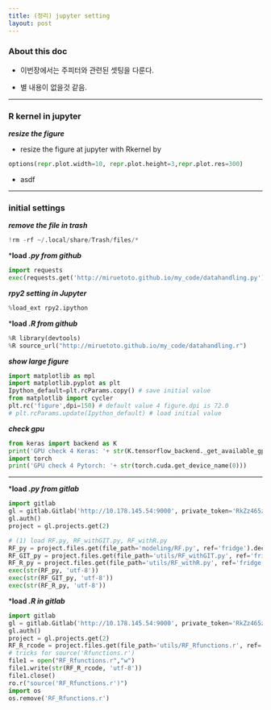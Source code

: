 ```yaml
---
title: (정리) jupyter setting 
layout: post
---
```


### About this doc 

- 이번장에서는 주피터와 관련된 셋팅을 다룬다. 

- 별 내용이 없을것 같음. 

--- 

### R kernel in jupyter 

***resize the figure***
- resize the figure at jupyter with Rkernel by 
```python
options(repr.plot.width=10, repr.plot.height=3,repr.plot.res=300)
```

- asdf

---


### initial settings 

***remove the file in trash***
```python
!rm -rf ~/.local/share/Trash/files/* 
```

***load *.py from github*** 
```python
import requests
exec(requests.get('http://miruetoto.github.io/my_code/datahandling.py').text)
```

***rpy2 setting in Jupyter*** 
```python
%load_ext rpy2.ipython
```

***load *.R from github***
```python
%R library(devtools)
%R source_url("http://miruetoto.github.io/my_code/datahandling.r")
```

***show large figure***
```python
import matplotlib as mpl 
import matplotlib.pyplot as plt 
Ipython_default=plt.rcParams.copy() # save initial value 
from matplotlib import cycler
plt.rc('figure',dpi=150) # default value 4 figure.dpi is 72.0 
# plt.rcParams.update(Ipython_default) # load initial value 
```

***check gpu***
```python
from keras import backend as K
print('GPU check 4 Keras: '+ str(K.tensorflow_backend._get_available_gpus()))
import torch
print('GPU check 4 Pytorch: '+ str(torch.cuda.get_device_name(0)))
```

---

***load *.py from gitlab*** 
```python
import gitlab
gl = gitlab.Gitlab('http://10.178.145.54:9000', private_token='RkZz465zdyyEChamLKy8')
gl.auth()
project = gl.projects.get(2)

# (1) load RF.py, RF_withGIT.py, RF_withR.py
RF_py = project.files.get(file_path='modeling/RF.py', ref='fridge').decode()
RF_GIT_py = project.files.get(file_path='utils/RF_withGIT.py', ref='fridge').decode()
RF_R_py = project.files.get(file_path='utils/RF_withR.py', ref='fridge').decode()
exec(str(RF_py, 'utf-8'))
exec(str(RF_GIT_py, 'utf-8'))
exec(str(RF_R_py, 'utf-8'))
```

***load *.R in gitlab***
```python
import gitlab
gl = gitlab.Gitlab('http://10.178.145.54:9000', private_token='RkZz465zdyyEChamLKy8')
gl.auth()
project = gl.projects.get(2)
RF_R_rcode = project.files.get(file_path='utils/RF_Rfunctions.r', ref='fridge').decode()
# tricks for source('Rfunctions.r')
file1 = open("RF_Rfunctions.r","w") 
file1.write(str(RF_R_rcode, 'utf-8'))
file1.close() 
ro.r("source('RF_Rfunctions.r')")
import os
os.remove('RF_Rfunctions.r')
```

